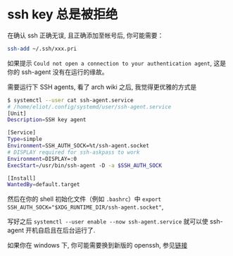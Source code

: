 # ssh key 总是被拒绝

在确认 ssh 正确无误, 且正确添加至帐号后, 你可能需要：

```bash
ssh-add ~/.ssh/xxx.pri
```

如果提示 `Could not open a connection to your authentication agent`, 这是你的 ssh-agent 没有在运行的缘故。

需要运行下 SSH agents, 看了 arch wiki 之后, 我觉得更优雅的方式是

```bash
$ systemctl --user cat ssh-agent.service
# /home/eliot/.config/systemd/user/ssh-agent.service
[Unit]
Description=SSH key agent

[Service]
Type=simple
Environment=SSH_AUTH_SOCK=%t/ssh-agent.socket
# DISPLAY required for ssh-askpass to work
Environment=DISPLAY=:0
ExecStart=/usr/bin/ssh-agent -D -a $SSH_AUTH_SOCK

[Install]
WantedBy=default.target
```

然后在你的 shell 初始化文件（例如 `.bashrc`）中 `export SSH_AUTH_SOCK="$XDG_RUNTIME_DIR/ssh-agent.socket"`,

写好之后 `systemctl --user enable --now ssh-agent.service` 就可以使 ssh-agent 开机自启且在后台运行了.

如果你在 windows 下, 你可能需要换到新版的 openssh, 参见[链接](/技术开发/Git/Windows可能需要安装新版openssh.md)
